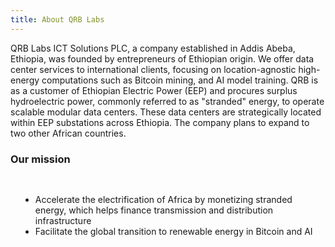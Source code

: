 ```yaml
---
title: About QRB Labs
---
```


QRB Labs ICT Solutions PLC, a company established in Addis Abeba, Ethiopia, was founded by entrepreneurs of Ethiopian origin. We offer data center services to international clients, focusing on location-agnostic high-energy computations such as Bitcoin mining, and AI model training. QRB is as a customer of Ethiopian Electric Power (EEP) and procures surplus hydroelectric power, commonly referred to as "stranded" energy,  to operate scalable modular data centers. These data centers are strategically located within EEP substations across Ethiopia. The company plans to expand to two other African countries. 

### Our mission
<div style="padding: 16px"> 
 <ul>
  <li> Accelerate the electrification of Africa by monetizing stranded energy, which helps finance transmission and distribution infrastructure</li> 
  <li>Facilitate the global transition to renewable energy in Bitcoin and AI</li>
 </ul>
</div>
